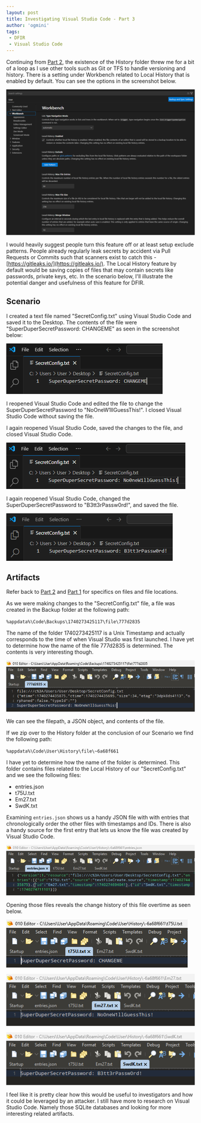 ```yaml
---
layout: post
title: Investigating Visual Studio Code - Part 3
author: 'ogmini'
tags:
 - DFIR
 - Visual Studio Code
---
```


Continuing from [Part 2](https://ogmini.github.io/2025/02/16/Investigating-Visual-Studio-Code-Part-2.html), the existence of the History folder threw me for a bit of a loop as I use other tools such as Git or TFS to handle versioning and history. There is a setting under Workbench related to Local History that is enabled by default. You can see the options in the screenshot below. 

![Settings - Local History](/images/visualstudiocode/Settings-LocalHistory.png)

I would heavily suggest people turn this feature off or at least setup exclude patterns. People already regularly leak secrets by accident via Pull Requests or Commits such that scanners exist to catch this - [https://gitleaks.io/](https://gitleaks.io/). The Local History feature by default would be saving copies of files that may contain secrets like passwords, private keys, etc. In the scenario below, I'll illustrate the potential danger and usefulness of this feature for DFIR.

## Scenario

I created a text file named "SecretConfig.txt" using Visual Studio Code and saved it to the Desktop. The contents of the file were "SuperDuperSecretPassword: CHANGEME" as seen in the screenshot below:

![Initial Password](/images/visualstudiocode/InitialSecret.png)

I reopened Visual Studio Code and edited the file to change the SuperDuperSecretPassword to "NoOneW1llGuessThis!". I closed Visual Studio Code without saving the file. 

I again reopened Visual Studio Code, saved the changes to the file, and closed Visual Studio Code. 

![Middle Password](/images/visualstudiocode/MiddleSecret.png)

I again reopened Visual Studio Code, changed the SuperDuperSecretPassword to "B3tt3rPassw0rd!", and saved the file.

![Last Password](/images/visualstudiocode/FinalSecret.png)

## Artifacts

Refer back to [Part 2](https://ogmini.github.io/2025/02/16/Investigating-Visual-Studio-Code-Part-2.html) and [Part 1](https://ogmini.github.io/2025/02/15/Investigating-Visual-Studio-Code.html) for specifics on files and file locations. 

As we were making changes to the "SecretConfig.txt" file, a file was created in the Backup folder at the following path:

`%appdata%\Code\Backups\1740273425117\file\777d2835`

The name of the folder 1740273425117 is a Unix Timestamp and actually corresponds to the time of when Visual Studio was first launched. I have yet to determine how the name of the file 777d2835 is determined. The contents is very interesting though.

![Backup Contents](/images/visualstudiocode/Backup.png)

We can see the filepath, a JSON object, and contents of the file. 

If we zip over to the History folder at the conclusion of our Scenario we find the following path:

`%appdata%\Code\User\History\file\~6a68f661`

I have yet to determine how the name of the folder is determined. This folder contains files related to the Local History of our "SecretConfig.txt" and we see the following files:

- entries.json
- t75U.txt
- Em27.txt
- SwdK.txt

Examining `entries.json` shows us a handy JSON file with with entries that chronologically order the other files with timestamps and IDs. There is also a handy source for the first entry that lets us know the file was created by Visual Studio Code. 

![entries.json](/images/visualstudiocode/Entries-JSON.png)

Opening those files reveals the change history of this file overtime as seen below.

![t75u.txt](/images/visualstudiocode/t75U.png)

![Em27.txt](/images/visualstudiocode/Em27.png)

![SwdK.txt](/images/visualstudiocode/SwdK.png)

I feel like it is pretty clear how this would be useful to investigators and how it could be leveraged by an attacker. I still have more to research on Visual Studio Code. Namely those SQLite databases and looking for more interesting related artifacts. 